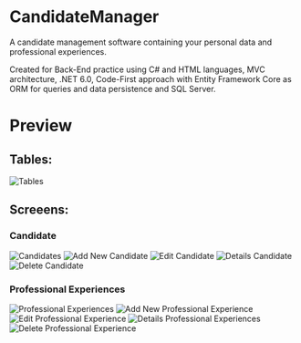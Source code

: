 # CandidateManager
A candidate management software containing your personal data and professional experiences.

Created for Back-End practice using C# and HTML languages, MVC architecture, .NET 6.0, Code-First approach with Entity Framework Core as ORM for queries and data persistence and SQL Server.

# Preview

## Tables:
![Tables](https://user-images.githubusercontent.com/87238104/149441619-767f3a94-7c1c-4b9d-a1a7-074325637f41.jpg)

## Screeens:
### Candidate
![Candidates](https://user-images.githubusercontent.com/87238104/149439055-90872f0e-058a-4953-b9fb-2e1b993cae9d.png)
![Add New Candidate](https://user-images.githubusercontent.com/87238104/149439074-83b842fc-cd21-4b27-bda3-ffb9c99e517e.png)
![Edit Candidate](https://user-images.githubusercontent.com/87238104/149439091-3bf98a78-664c-429b-8aa2-8e0ff3466723.png)
![Details Candidate](https://user-images.githubusercontent.com/87238104/149439101-da79677f-7925-4729-9dcf-a235df0dda79.png)
![Delete Candidate](https://user-images.githubusercontent.com/87238104/149439114-8bcbe99b-ecbc-4182-8fef-13e7f095cfde.png)

### Professional Experiences
![Professional Experiences](https://user-images.githubusercontent.com/87238104/149439193-53ec1653-df92-4b11-8c0b-90c400126b81.png)
![Add New Professional Experience](https://user-images.githubusercontent.com/87238104/149439213-1bb27f16-50df-44cc-b3e4-1170024c757f.png)
![Edit Professional Experience](https://user-images.githubusercontent.com/87238104/149439227-8c5aeea2-cf5d-44c9-9af4-f6929a6474d5.png)
![Details Professional Experiences](https://user-images.githubusercontent.com/87238104/149439278-3ff784ef-3334-483f-b7b2-64958830b572.png)
![Delete Professional Experience](https://user-images.githubusercontent.com/87238104/149439286-208469a5-a945-42e9-a4b3-a2cdcaddebc5.png)
